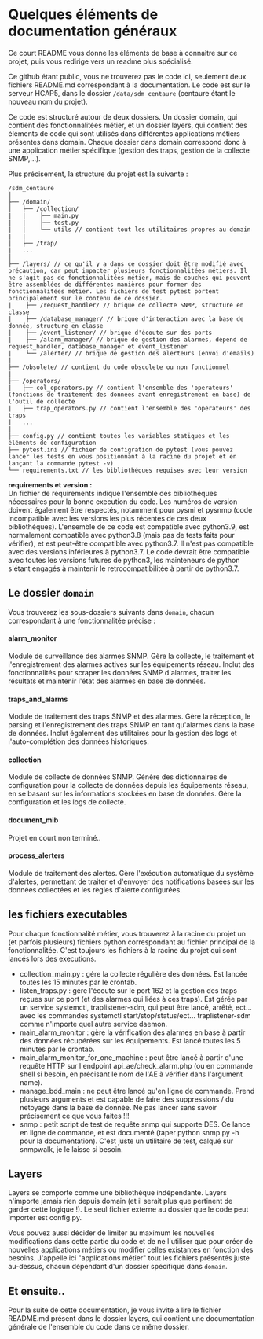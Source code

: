 # Quelques éléments de documentation généraux

Ce court README vous donne les éléments de base à connaitre sur ce projet, puis vous redirige vers un readme plus spécialisé.

Ce github étant public, vous ne trouverez pas le code ici, seulement deux fichiers README.md correspondant à la documentation. Le code est sur le serveur HCAP5, dans le dossier `/data/sdm_centaure` (centaure étant le nouveau nom du projet).

Ce code est structuré autour de deux dossiers. Un dossier domain, qui contient des fonctionnalitées métier, et un dossier layers, qui contient des éléments de code qui sont utilisés dans différentes applications métiers présentes dans domain. Chaque dossier dans domain correspond donc à une application métier spécifique (gestion des traps, gestion de la collecte SNMP,...).

Plus précisement, la structure du projet est la suivante :

```
/sdm_centaure
│
├── /domain/
│   ├── /collection/
|   |    ├── main.py
|   |    ├── test.py
|   |    └── utils // contient tout les utilitaires propres au domain
|   |
│   ├── /trap/
|   ...
│
├── /layers/ // ce qu'il y a dans ce dossier doit être modifié avec précaution, car peut impacter plusieurs fonctionnalitées métiers. Il ne s'agit pas de fonctionnalitées métier, mais de couches qui peuvent être assemblées de différentes manières pour former des fonctionnalitées métier. Les fichiers de test pytest portent principalement sur le contenu de ce dossier.
|    ├── /request_handler/ // brique de collecte SNMP, structure en classe
|    ├── /database_manager/ // brique d'interaction avec la base de donnée, structure en classe
|    ├── /event_listener/ // brique d'écoute sur des ports
|    ├── /alarm_manager/ // brique de gestion des alarmes, dépend de request_handler, database_manager et event_listener
|    └── /alerter/ // brique de gestion des alerteurs (envoi d'emails)
|
├── /obsolete/ // contient du code obscolete ou non fonctionnel 
|
├── /operators/
|   ├── col_operators.py // contient l'ensemble des 'operateurs' (fonctions de traitement des données avant enregistrement en base) de l'outil de collecte
|   ├── trap_operators.py // contient l'ensemble des 'operateurs' des traps
|   ...
|
├── config.py // contient toutes les variables statiques et les éléments de configuration
├── pytest.ini // fichier de configration de pytest (vous pouvez lancer les tests en vous positionnant à la racine du projet et en lançant la commande pytest -v)
└── requirements.txt // les bibliothéques requises avec leur version
```

**requirements et version :**  
Un fichier de requirements indique l'ensemble des bibliothéques nécessaires pour la bonne execution du code. Les numéros de version doivent également être respectés, notamment pour pysmi et pysnmp (code incompatible avec les versions les plus récentes de ces deux bibliothéques).
L'ensemble de ce code est compatible avec python3.9, est normalement compatible avec python3.8 (mais pas de tests faits pour vérifier), et est peut-être compatible avec python3.7. Il n'est pas compatible avec des versions inférieures à python3.7. Le code devrait être compatible avec toutes les versions futures de python3, les mainteneurs de python s'étant engagés à maintenir le retrocompatibilitée à partir de python3.7.

## Le dossier `domain`

Vous trouverez les sous-dossiers suivants dans `domain`, chacun correspondant à une fonctionnalitée précise : 

#### alarm_monitor

Module de surveillance des alarmes SNMP. Gère la collecte, le traitement et l'enregistrement des alarmes actives sur les équipements réseau. Inclut des fonctionnalités pour scraper les données SNMP d'alarmes, traiter les résultats et maintenir l'état des alarmes en base de données.

#### traps_and_alarms

Module de traitement des traps SNMP et des alarmes. Gère la réception, le parsing et l'enregistrement des traps SNMP en tant qu'alarmes dans la base de données. Inclut également des utilitaires pour la gestion des logs et l'auto-complétion des données historiques.

#### collection

Module de collecte de données SNMP. Génère des dictionnaires de configuration pour la collecte de données depuis les équipements réseau, en se basant sur les informations stockées en base de données. Gère la configuration et les logs de collecte.

#### document_mib

Projet en court non terminé..

#### process_alerters

Module de traitement des alertes. Gère l'exécution automatique du système d'alertes, permettant de traiter et d'envoyer des notifications basées sur les données collectées et les règles d'alerte configurées.

## les fichiers executables

Pour chaque fonctionnalité métier, vous trouverez à la racine du projet un (et parfois plusieurs) fichiers python correspondant au fichier principal de la fonctionnalitée. C'est toujours les fichiers à la racine du projet qui sont lancés lors des executions.

- collection_main.py : gére la collecte régulière des données. Est lancée toutes les 15 minutes par le crontab.
- listen_traps.py : gére l'écoute sur le port 162 et la gestion des traps reçues sur ce port (et des alarmes qui liées à ces traps). Est gérée par un service systemctl, traplistener-sdm, qui peut être lancé, arrêté, ect... avec les commandes systemctl start/stop/status/ect... traplistener-sdm comme n'importe quel autre service daemon.
- main_alarm_monitor : gère la vérification des alarmes en base à partir des données récupérées sur les équipements. Est lancé toutes les 5 minutes par le crontab.
- main_alarm_monitor_for_one_machine : peut être lancé à partir d'une requête HTTP sur l'endpoint api_ae/check_alarm.php (ou en commande shell si besoin, en précisant le nom de l'AE à vérifier dans l'argument name).
- manage_bdd_main : ne peut être lancé qu'en ligne de commande. Prend plusieurs arguments et est capable de faire des suppressions / du netoyage dans la base de donnée. Ne pas lancer sans savoir précisement ce que vous faites !!!
- snmp : petit script de test de requête snmp qui supporte DES. Ce lance en ligne de commande, et est documenté (taper python snmp.py -h pour la documentation). C'est juste un utilitaire de test, calqué sur snmpwalk, je le laisse si besoin. 

## Layers

Layers se comporte comme une bibliothèque indépendante. Layers n'importe jamais rien depuis domain (et il serait plus que pertinent de garder cette logique !). Le seul fichier externe au dossier que le code peut importer est config.py. 

Vous pouvez aussi décider de limiter au maximum les nouvelles modifications dans cette partie du code et de ne l'utiliser que pour créer de nouvelles applications métiers ou modifier celles existantes en fonction des besoins. J'appelle ici "applications métier" tout les fichiers présentés juste au-dessus, chacun dépendant d'un dossier spécifique dans `domain`.

## Et ensuite..

Pour la suite de cette documentation, je vous invite à lire le fichier README.md présent dans le dossier layers, qui contient une documentation générale de l'ensemble du code dans ce même dossier.
